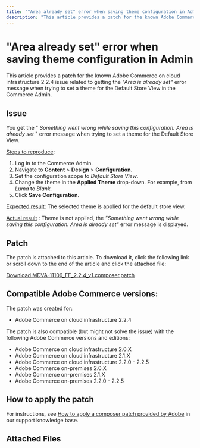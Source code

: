 ```yaml
---
title: '"Area already set" error when saving theme configuration in Admin'
description: "This article provides a patch for the known Adobe Commerce on cloud infrastructure 2.2.4 issue related to getting the *\"Area is already set\"* error message when trying to set a theme for the Default Store View in the Commerce Admin."
---
```


# "Area already set" error when saving theme configuration in Admin

This article provides a patch for the known Adobe Commerce on cloud infrastructure 2.2.4 issue related to getting the *"Area is already set"* error message when trying to set a theme for the Default Store View in the Commerce Admin.

## Issue

You get the " *Something went wrong while saving this configuration: Area is already set* " error message when trying to set a theme for the Default Store View.

<u>Steps to reproduce</u>:

1. Log in to the Commerce Admin.
1. Navigate to **Content** > **Design** > **Configuration**.
1. Set the configuration scope to *Default Store View*.
1. Change the theme in the **Applied Theme** drop-down. For example, from *Luma* to *Blank.*
1. Click **Save Configuration**.

 <u>Expected result</u>: The selected theme is applied for the default store view.

 <u>Actual result</u> : Theme is not applied, the *"Something went wrong while saving this configuration: Area is already set"* error message is displayed.

## Patch

The patch is attached to this article. To download it, click the following link or scroll down to the end of the article and click the attached file:

 [Download MDVA-11106\_EE\_2.2.4\_v1.composer.patch](assets/MDVA-11106_EE_2.2.4_v1.composer.patch.zip)

## Compatible Adobe Commerce versions:

The patch was created for:

* Adobe Commerce on cloud infrastructure 2.2.4

The patch is also compatible (but might not solve the issue) with the following Adobe Commerce versions and editions:

* Adobe Commerce on cloud infrastructure 2.0.X
* Adobe Commerce on cloud infrastructure 2.1.X
* Adobe Commerce on cloud infrastructure 2.2.0 - 2.2.5
* Adobe Commerce on-premises 2.0.X
* Adobe Commerce on-premises 2.1.X
* Adobe Commerce on-premises 2.2.0 - 2.2.5

## How to apply the patch

For instructions, see [How to apply a composer patch provided by Adobe](https://support.magento.com/hc/en-us/articles/360028367731) in our support knowledge base.

## Attached Files 

